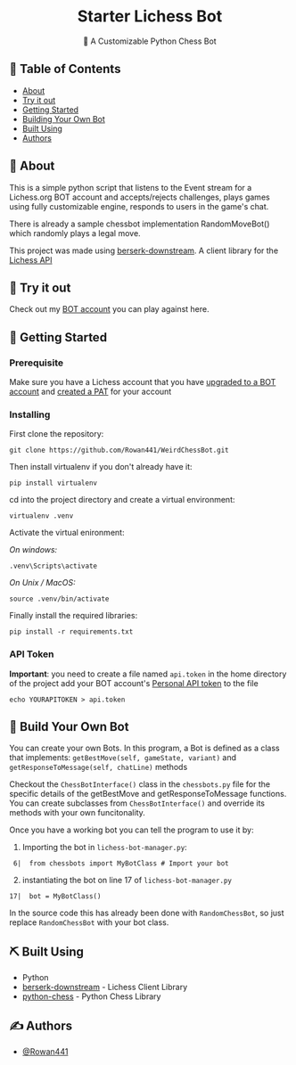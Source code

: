 
<h1 align="center">Starter Lichess Bot </h3>

<p align="center"> 🤖 A Customizable Python Chess Bot
    <br> 
</p>

## 📝 Table of Contents

- [About](#about)
- [Try it out](#try)
- [Getting Started](#getting_started)
- [Building Your Own Bot](#build_your_own)
- [Built Using](#built_using)
- [Authors](#authors)

## 🧐 About <a name = "about"></a>

This is a simple python script that listens to the Event stream for a Lichess.org BOT account and accepts/rejects challenges, plays games using fully customizable engine, responds to users in the game's chat.

There is already a sample chessbot implementation RandomMoveBot() which randomly plays a legal move.

This project was made using [berserk-downstream](https://github.com/ZackClements/berserk). A client library for the [Lichess API](https://lichess.org/api)

## 🎈 Try it out <a name = "try"></a>

Check out my [BOT account](https://lichess.org/@/WeirdChessBot) you can play against here.

## 🏁 Getting Started <a name = "getting_started"></a>

### Prerequisite 

Make sure you have a Lichess account that you have [upgraded to a BOT account](https://lichess.org/api#operation/botAccountUpgrade) and [created a PAT](https://lichess.org/account/oauth/token) for your account

### Installing

First clone the repository:

```
git clone https://github.com/Rowan441/WeirdChessBot.git
```

Then install virtualenv if you don't already have it:
```
pip install virtualenv
```

cd into the project directory and create a virtual environment:
```
virtualenv .venv
```

Activate the virtual enironment:

*On windows:*
```
.venv\Scripts\activate
```
*On Unix / MacOS:*
```
source .venv/bin/activate
```

Finally install the required libraries:
```
pip install -r requirements.txt
```

### API Token

**Important**: you need to create a file named `api.token` in the home directory of the project add your BOT account's [Personal API token](https://lichess.org/account/oauth/token) to the file

```
echo YOURAPITOKEN > api.token
```

## 🔨 Build Your Own Bot <a name = "build_your_own"></a>

You can create your own Bots. In this program, a Bot is defined as a class that implements: `getBestMove(self, gameState, variant)` and `getResponseToMessage(self, chatLine)` methods

Checkout the `ChessBotInterface()` class in the `chessbots.py` file for the specific details of the getBestMove and getResponseToMessage functions.  You can create subclasses from `ChessBotInterface()` and override its methods with your own funcitonality.

Once you have a working bot you can tell the program to use it by:
1. Importing the bot in `lichess-bot-manager.py`:
```
 6|  from chessbots import MyBotClass # Import your bot
```
2. instantiating the bot on line 17 of `lichess-bot-manager.py`
```
17|  bot = MyBotClass()
```
In the source code this has already been done with `RandomChessBot`, so just replace `RandomChessBot` with your bot class.

## ⛏️ Built Using <a name = "built_using"></a>

- Python
- [berserk-downstream](https://github.com/ZackClements/berserk) - Lichess Client Library 
- [python-chess](https://python-chess.readthedocs.io/en/latest/) - Python Chess Library

## ✍️ Authors <a name = "authors"></a>

- [@Rowan441](https://github.com/Rowan441)
